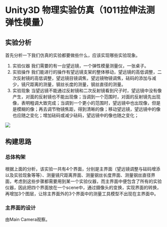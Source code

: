 # Unity3D 物理实验仿真（1011拉伸法测弹性模量）

## 实验分析

首先分析一下我们仿真的实验都要做些什么，应该实现哪些实验现象。

  1. 实验仪器
     我们需要的有一台望远镜，一个弹性模量测量仪，一张桌子。
  2. 实验操作
     我们能进行的操作有望远镜支架的整体移动，望远镜的高低调整，二次反射镜的高低调整，望远镜目镜调焦，望远镜物镜调焦，砝码的添加与减少，镜尺距离的测量，钢丝长度的测量，钢丝直径的测量。
  3. 实验现象
     当望远镜不能通过反射镜和二次反射镜看到尺子时，望远镜中没有像产生，对面的反射镜也不能出现像；当调到一个范围时，对面的反射镜先出现像，表明粗调大致完成；当调到一个更小的范围时，望远镜中也出现像，但是是模糊的像；再去调节物镜焦距，得到清晰的像；移动望远镜，望远镜中的像也应随之变化；增加砝码或减少砝码，望远镜中的像也随之变化；

![](https://images.cnblogs.com/cnblogs_com/BUAA-YiFei/1892914/t_201203024259C1CAE104-FA8E-4527-BD36-D26A2C365C2F.jpeg?a=1606994456592)

## 构建思路

### 总体构架

根据上面的分析，该实验一共有4个界面，分别是主界面（望远镜调整与砝码增添以及实验现象等等）、测量镜尺距离界面、测量钢丝长度界面、测量钢丝直径界面，考虑到这些步骤都需要用到某一个实验仪器，而主界面中便包含了所有的实验仪器，因此把四个界面放在一个scene中，通过摄像头的变换，实现界面的转换，再增加3个图层，让除主界面外的3个界面中的测量工具模型不出现在主界面中。

### 主界面的设计

由Main Camera观察。

